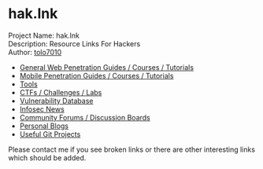 # hak.lnk
Project Name: hak.lnk<br/>
Description: Resource Links For Hackers<br/>
Author: [tolo7010](https://hackerone.com/tolo7010)

- [General Web Penetration Guides / Courses / Tutorials](https://github.com/tolo7010/hak.lnk/blob/master/general.md)
- [Mobile Penetration Guides / Courses / Tutorials](https://github.com/tolo7010/hak.lnk/blob/master/mobile.md)
- [Tools](https://github.com/tolo7010/hak.lnk/blob/master/tools.md)
- [CTFs / Challenges / Labs](https://github.com/tolo7010/hak.lnk/blob/master/ctf.md)
- [Vulnerability Database](https://github.com/tolo7010/hak.lnk/blob/master/db.md)
- [Infosec News](https://github.com/tolo7010/hak.lnk/blob/master/news.md)
- [Community Forums / Discussion Boards](https://github.com/tolo7010/hak.lnk/blob/master/community.md)
- [Personal Blogs](https://github.com/tolo7010/hak.lnk/blob/master/personal.md)
- [Useful Git Projects](https://github.com/tolo7010/hak.lnk/blob/master/gits.md)

Please contact me if you see broken links or there are other interesting links which should be added.

